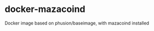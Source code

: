 docker-mazacoind
================

Docker image based on phusion/baseimage, with mazacoind installed

